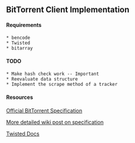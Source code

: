 ## BitTorrent Client Implementation

#### Requirements
    * bencode
    * Twisted
    * bitarray

#### TODO
    * Make hash check work -- Important
    * Reevaluate data structure
    * Implement the scrape method of a tracker

#### Resources

[Official BitTorrent Specification](http://wwww.bittorrent.org/beps/bep_0003.html')

[More detailed wiki post on specification](http://wiki.theory.org/BitTorrentSpecification)

[Twisted Docs](http://twistedmatrix.com/documents/current/)
